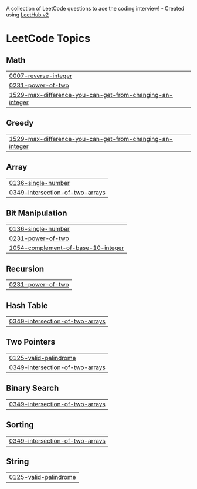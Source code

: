 A collection of LeetCode questions to ace the coding interview! - Created using [LeetHub v2](https://github.com/arunbhardwaj/LeetHub-2.0)
<!---LeetCode Topics Start-->
# LeetCode Topics
## Math
|  |
| ------- |
| [0007-reverse-integer](https://github.com/smruti-123-lang/DSA/tree/master/0007-reverse-integer) |
| [0231-power-of-two](https://github.com/smruti-123-lang/DSA/tree/master/0231-power-of-two) |
| [1529-max-difference-you-can-get-from-changing-an-integer](https://github.com/smruti-123-lang/DSA/tree/master/1529-max-difference-you-can-get-from-changing-an-integer) |
## Greedy
|  |
| ------- |
| [1529-max-difference-you-can-get-from-changing-an-integer](https://github.com/smruti-123-lang/DSA/tree/master/1529-max-difference-you-can-get-from-changing-an-integer) |
## Array
|  |
| ------- |
| [0136-single-number](https://github.com/smruti-123-lang/DSA/tree/master/0136-single-number) |
| [0349-intersection-of-two-arrays](https://github.com/smruti-123-lang/DSA/tree/master/0349-intersection-of-two-arrays) |
## Bit Manipulation
|  |
| ------- |
| [0136-single-number](https://github.com/smruti-123-lang/DSA/tree/master/0136-single-number) |
| [0231-power-of-two](https://github.com/smruti-123-lang/DSA/tree/master/0231-power-of-two) |
| [1054-complement-of-base-10-integer](https://github.com/smruti-123-lang/DSA/tree/master/1054-complement-of-base-10-integer) |
## Recursion
|  |
| ------- |
| [0231-power-of-two](https://github.com/smruti-123-lang/DSA/tree/master/0231-power-of-two) |
## Hash Table
|  |
| ------- |
| [0349-intersection-of-two-arrays](https://github.com/smruti-123-lang/DSA/tree/master/0349-intersection-of-two-arrays) |
## Two Pointers
|  |
| ------- |
| [0125-valid-palindrome](https://github.com/smruti-123-lang/DSA/tree/master/0125-valid-palindrome) |
| [0349-intersection-of-two-arrays](https://github.com/smruti-123-lang/DSA/tree/master/0349-intersection-of-two-arrays) |
## Binary Search
|  |
| ------- |
| [0349-intersection-of-two-arrays](https://github.com/smruti-123-lang/DSA/tree/master/0349-intersection-of-two-arrays) |
## Sorting
|  |
| ------- |
| [0349-intersection-of-two-arrays](https://github.com/smruti-123-lang/DSA/tree/master/0349-intersection-of-two-arrays) |
## String
|  |
| ------- |
| [0125-valid-palindrome](https://github.com/smruti-123-lang/DSA/tree/master/0125-valid-palindrome) |
<!---LeetCode Topics End-->
